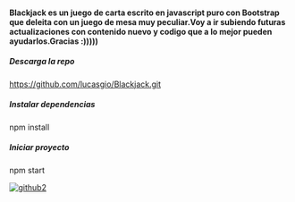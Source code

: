 #### Blackjack es un juego de carta escrito en javascript puro con Bootstrap que deleita con un juego de mesa muy peculiar.Voy a ir subiendo futuras actualizaciones con contenido nuevo y codigo que a lo mejor pueden ayudarlos.Gracias :)))))

##### Descarga la repo 
https://github.com/lucasgio/Blackjack.git

##### Instalar dependencias
npm install


##### Iniciar proyecto 
npm start



<a href="https://ibb.co/G7RNjQZ"><img src="https://i.ibb.co/JnHgPjY/github2.png" alt="github2" border="0"></a>
